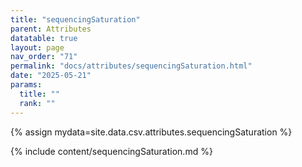 ```yaml
---
title: "sequencingSaturation"
parent: Attributes
datatable: true
layout: page
nav_order: "71"
permalink: "docs/attributes/sequencingSaturation.html"
date: "2025-05-21"
params:
  title: ""
  rank: ""
---
```

{% assign mydata=site.data.csv.attributes.sequencingSaturation %} 

{% include content/sequencingSaturation.md %}
